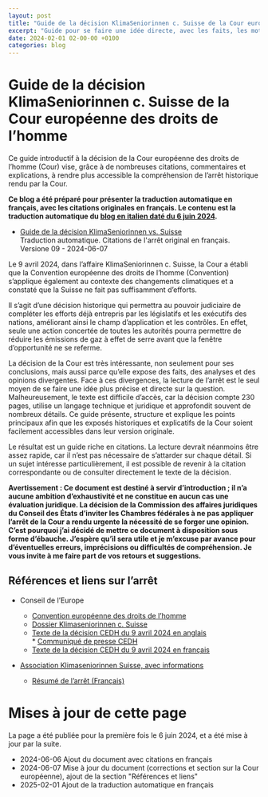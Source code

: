 ```yaml
---
layout: post
title: "Guide de la décision KlimaSeniorinnen c. Suisse de la Cour européenne des droits de l’homme"
excerpt: "Guide pour se faire une idée directe, avec les faits, les mots et les raisonnements utilisés par la Cour pour motiver cet arrêt historique. Contient de nombreuses citations,commentaires et explications."
date: 2024-02-01 02-00-00 +0100
categories: blog
---
```



# Guide de la décision KlimaSeniorinnen c. Suisse de la Cour européenne des droits de l’homme

Ce guide introductif à la décision de la Cour européenne des droits de l’homme (Cour) vise, grâce à de nombreuses citations, commentaires et explications, à rendre plus accessible la compréhension de l’arrêt historique rendu par la Cour.

**Ce blog a été préparé pour présenter la traduction automatique en français, avec les citations originales en français. Le contenu est la traduction automatique du [blog en italien daté du 6 juin 2024](/blog/2024/06/07/cedu-klimaseniorinnen).** 

* [Guide de la décision KlimaSeniorinnen vs. Suisse](/files/dossiers/cedu-klimaseniorinnen/guide-klimaseniorinnen-vs-suisse.pdf)  
      Traduction automatique. Citations de l'arrêt original en français.  
      Versione 09 - 2024-06-07 

Le 9 avril 2024, dans l’affaire KlimaSeniorinnen c. Suisse, la Cour a établi que la Convention européenne des droits de l’homme (Convention) s’applique également au contexte des changements climatiques et a constaté que la Suisse ne fait pas suffisamment d’efforts.

Il s’agit d’une décision historique qui permettra au pouvoir judiciaire de compléter les efforts déjà entrepris par les législatifs et les exécutifs des nations, améliorant ainsi le champ d’application et les contrôles. En effet, seule une action concertée de toutes les autorités pourra permettre de réduire les émissions de gaz à effet de serre avant que la fenêtre d’opportunité ne se referme.

La décision de la Cour est très intéressante, non seulement pour ses conclusions, mais aussi parce qu’elle expose des faits, des analyses et des opinions divergentes. Face à ces divergences, la lecture de l’arrêt est le seul moyen de se faire une idée plus précise et directe sur la question. Malheureusement, le texte est difficile d’accès, car la décision compte 230 pages, utilise un langage technique et juridique et approfondit souvent de nombreux détails. Ce guide présente, structure et explique les points principaux afin que les exposés historiques et explicatifs de la Cour soient facilement accessibles dans leur version originale.

Le résultat est un guide riche en citations. La lecture devrait néanmoins être assez rapide, car il n’est pas nécessaire de s’attarder sur chaque détail. Si un sujet intéresse particulièrement, il est possible de revenir à la citation correspondante ou de consulter directement le texte de la décision.


**Avertissement : Ce document est destiné à servir d’introduction ; il n’a aucune ambition d’exhaustivité et ne constitue en aucun cas une évaluation juridique. La décision de la Commission des affaires juridiques du Conseil des États d’inviter les Chambres fédérales à ne pas appliquer l’arrêt de la Cour a rendu urgente la nécessité de se forger une opinion. C’est pourquoi j’ai décidé de mettre ce document à disposition sous forme d’ébauche. J’espère qu’il sera utile et je m’excuse par avance pour d’éventuelles erreurs, imprécisions ou difficultés de compréhension. Je vous invite à me faire part de vos retours et suggestions.**


## Références et liens sur l’arrêt

* Conseil de l’Europe  
   * [Convention européenne des droits de l’homme](https://www.coe.int/fr/web/conventions/full-list?module=treaty-detail&treatynum=005)  
   * [Dossier Klimaseniorinnen c. Suisse](https://hudoc.echr.coe.int/eng#)  
   * [Texte de la décision CEDH du 9 avril 2024 en anglais](https://hudoc.echr.coe.int/eng#)  
         * [Communiqué de presse CEDH](https://hudoc.echr.coe.int/app/conversion/pdf/?library=ECHR&id=003-7919428-11026177&filename=Judgment%20Verein%20KlimaSeniorinnen%20Schweiz%20and%20Others%20v.%20Switzerland%20-%20Violations%20of%20the%20Convention%20for%20failing%20to%20implement%20sufficient%20measures%20to%20combat%20climate%20change.pdf)  
   * [Texte de la décision CEDH du 9 avril 2024 en français](https://hudoc.echr.coe.int/fre#)

* [Association Klimaseniorinnen Suisse, avec informations](https://www.klimaseniorinnen.ch/)  
   * [Résumé de l’arrêt (Français)](https://www.klimaseniorinnen.ch/wp-content/uploads/2024/05/240426%5FZusammenfassung%5FEntscheid%5FKlimaSeniorinnen%5FBaehr%5Ffranzoesisch.pdf)



# Mises à jour de cette page

La page a été publiée pour la première fois le 6 juin 2024, et a été mise à jour par la suite.

- 2024-06-06 Ajout du document avec citations en français
- 2024-06-07 Mise à jour du document (corrections et section sur la Cour européenne), ajout de la section "Références et liens"
- 2025-02-01 Ajout de la traduction automatique en français


